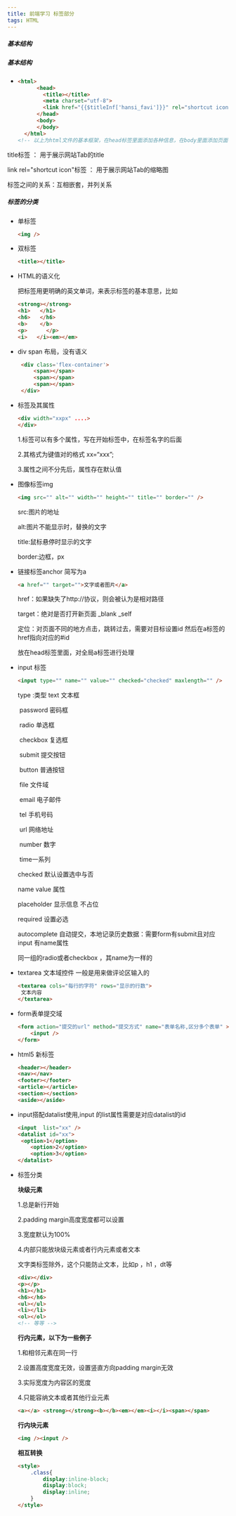 ```yaml
---
title: 前端学习 标签部分
tags: HTML
---
```

##### 基本结构
<!--more-->


##### 基本结构

- ```html
  <html>
    	<head>	
          <title></title>
          <meta charset="utf-8">
          <link href="{{$titleInf['hansi_favi']}}" rel="shortcut icon" type="image/x-icon">
    	</head>
    	<body>
    	</body>
    </html>
  <!-- 以上为html文件的基本框架，在head标签里面添加各种信息，在body里面添加页面信息 -->
  ```

title标签 ： 用于展示网站Tab的title

link rel="shortcut icon"标签 ： 用于展示网站Tab的缩略图

标签之间的关系：互相嵌套，并列关系

##### 标签的分类

- 单标签

  ```html
  <img />
  ```

- 双标签

  ```html
  <title></title>
  ```

- HTML的语义化

  把标签用更明确的英文单词，来表示标签的基本意思，比如

  ```html
  <strong></strong>  
  <h1>   </h1>
  <h6>   </h6>
  <b>    </b>
  <p>	   </p>
  <i>   </i><em></em>
  ```

- div span 布局，没有语义

   ```html
	<div class='flex-container'>
		<span></span>
		<span></span>
		<span></span>
	</div>
  ```
  
- 标签及其属性

  ```html
  <div width="xxpx" ....>
  </div>
  ```

  1.标签可以有多个属性，写在开始标签中，在标签名字的后面

  2.其格式为键值对的格式  xx=“xxx”;

  3.属性之间不分先后，属性存在默认值

- 图像标签img

  ```html
  <img src="" alt="" width="" height="" title="" border="" />
  ```

  src:图片的地址

  alt:图片不能显示时，替换的文字

  title:鼠标悬停时显示的文字

  border:边框，px

- 链接标签anchor  简写为a

  ```html
  <a href="" target="">文字或者图片</a>
  ```

  href：如果缺失了http://协议，则会被认为是相对路径

  target：绝对是否打开新页面 _blank  _self

  定位：对页面不同的地方点击，跳转过去，需要对目标设置id 然后在a标签的href指向对应的#id

  <base  target="" /> 放在head标签里面，对全局a标签进行处理
  
- input 标签

   ```html
   <input type="" name="" value="" checked="checked" maxlength="" />
   ```

   type :类型  text   文本框

   ​                    password  密码框

   ​					radio  单选框

   ​					checkbox 复选框

   ​					submit  提交按钮

   ​					button  普通按钮

   ​					file   文件域

   ​					email 电子邮件

   ​					tel 手机号码

   ​					url 网络地址

   ​					number 数字

   ​					time一系列

   checked   默认设置选中与否

   name  value 属性  

   placeholder 显示信息 不占位

   required  设置必选

   autocomplete  自动提交，本地记录历史数据：需要form有submit且对应input 有name属性

   同一组的radio或者checkbox ，其name为一样的

- textarea 文本域控件 一般是用来做评论区输入的

   ```html
   <textarea cols="每行的字符" rows="显示的行数">
   	文本内容
   </textarea>
   ```

- form表单提交域

   ```html
   <form action="提交的url" method="提交方式" name="表单名称,区分多个表单" >
       <input />
   </form>
   ```

- html5 新标签

   ```html
   <header></header>
   <nav></nav>
   <footer></footer>
   <article></article>
   <section></section>
   <aside></aside>
   ```

- input搭配datalist使用,input 的list属性需要是对应datalist的id 

   ```html
   <input  list="xx" />
   <datalist id="xx">
   	<option>1</option>
       <option>2</option>
       <option>3</option>
   </datalist>
   ```

- 标签分类

   **块级元素**

   1.总是新行开始

   2.padding margin高度宽度都可以设置

   3.宽度默认为100%

   4.内部只能放块级元素或者行内元素或者文本

   文字类标签除外，这个只能防止文本，比如p ，h1 ，dt等

   ```html
   <div></div>
   <p></p>
   <h1></h1>
   <h6></h6>
   <ul></ul>
   <li></li>
   <ol></ol>
   <!-- 等等 -->
   ```

   **行内元素，以下为一些例子**

   1.和相邻元素在同一行

   2.设置高度宽度无效，设置竖直方向padding margin无效

   3.实际宽度为内容区的宽度

   4.只能容纳文本或者其他行业元素

   ```html
   <a></a> <strong></strong><b></b><em></em><i></i><span></span>
   ```

   **行内块元素**

   ```html
   <img /><input />
   ```

   **相互转换**

   ```html
   <style>
       .class{
           display:inline-block;
           display:block;
           display:inline;
       }
   </style>
   ```

   

